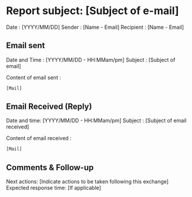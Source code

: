# Report subject: [Subject of e-mail]

Date : [YYYY/MM/DD]
Sender : [Name - Email]
Recipient : [Name - Email]

## Email sent

Date and Time : [YYYY/MM/DD - HH:MMam/pm]
Subject : [Subject of email]

Content of email sent :

```txt
[Mail]
```

## Email Received (Reply)

Date and time: [YYYY/MM/DD - HH:MMam/pm]
Subject : [Subject of email received]

Content of email received :

```txt
[Mail]
```

## Comments & Follow-up

Next actions: [Indicate actions to be taken following this exchange]
Expected response time: [If applicable]
